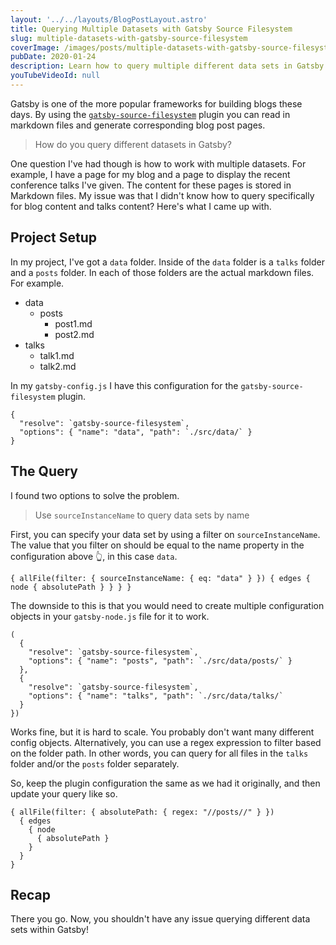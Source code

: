 ```yaml
---
layout: '../../layouts/BlogPostLayout.astro'
title: Querying Multiple Datasets with Gatsby Source Filesystem
slug: multiple-datasets-with-gatsby-source-filesystem
coverImage: /images/posts/multiple-datasets-with-gatsby-source-filesystem/cover.png
pubDate: 2020-01-24
description: Learn how to query multiple different data sets in Gatsby with the Gatsby Source Filesystem plugin.
youTubeVideoId: null
---
```


Gatsby is one of the more popular frameworks for building blogs these days. By using the [`gatsby-source-filesystem`](https://www.gatsbyjs.org/packages/gatsby-source-filesystem/) plugin you can read in markdown files and generate corresponding blog post pages.

> How do you query different datasets in Gatsby?

One question I've had though is how to work with multiple datasets. For example, I have a page for my blog and a page to display the recent conference talks I've given. The content for these pages is stored in Markdown files. My issue was that I didn't know how to query specifically for blog content and talks content? Here's what I came up with.

## Project Setup

In my project, I've got a `data` folder. Inside of the `data` folder is a `talks` folder and a `posts` folder. In each of those folders are the actual markdown files. For example.

- data
  - posts
    - post1.md
    - post2.md
- talks
  - talk1.md
  - talk2.md

In my `gatsby-config.js` I have this configuration for the `gatsby-source-filesystem` plugin.

    {
      "resolve": `gatsby-source-filesystem`,
      "options": { "name": "data", "path": `./src/data/` }
    }

## The Query

I found two options to solve the problem.

> Use `sourceInstanceName` to query data sets by name

First, you can specify your data set by using a filter on `sourceInstanceName`. The value that you filter on should be equal to the name property in the configuration above 👆️, in this case `data`.

    { allFile(filter: { sourceInstanceName: { eq: "data" } }) { edges { node { absolutePath } } } }

The downside to this is that you would need to create multiple configuration objects in your `gatsby-node.js` file for it to work.

    (
      {
        "resolve": `gatsby-source-filesystem`,
        "options": { "name": "posts", "path": `./src/data/posts/` }
      },
      {
        "resolve": `gatsby-source-filesystem`,
        "options": { "name": "talks", "path": `./src/data/talks/`
      }
    })

Works fine, but it is hard to scale. You probably don't want many different config objects. Alternatively, you can use a regex expression to filter based on the folder path. In other words, you can query for all files in the `talks` folder and/or the `posts` folder separately.

So, keep the plugin configuration the same as we had it originally, and then update your query like so.

    { allFile(filter: { absolutePath: { regex: "//posts//" } })
      { edges
        { node
          { absolutePath }
        }
      }
    }

## Recap

There you go. Now, you shouldn't have any issue querying different data sets within Gatsby!
